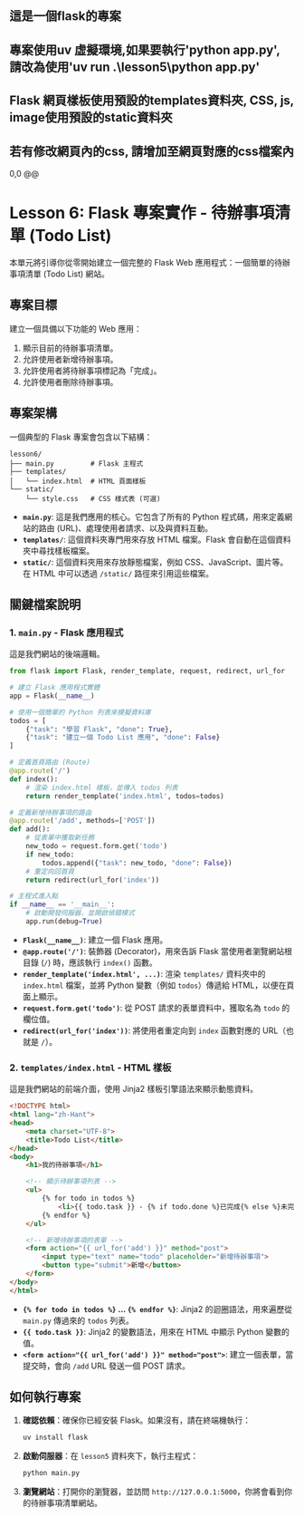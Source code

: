 ## 這是一個flask的專案
## 專案使用uv 虛擬環境,如果要執行'python app.py', 請改為使用'uv run .\lesson5\python app.py'
## Flask 網頁樣板使用預設的templates資料夾, CSS, js, image使用預設的static資料夾
## 若有修改網頁內的css, 請增加至網頁對應的css檔案內
0,0 @@
# Lesson 6: Flask 專案實作 - 待辦事項清單 (Todo List)

本單元將引導你從零開始建立一個完整的 Flask Web 應用程式：一個簡單的待辦事項清單 (Todo List) 網站。

## 專案目標

建立一個具備以下功能的 Web 應用：
1.  顯示目前的待辦事項清單。
2.  允許使用者新增待辦事項。
3.  允許使用者將待辦事項標記為「完成」。
4.  允許使用者刪除待辦事項。

## 專案架構

一個典型的 Flask 專案會包含以下結構：

```
lesson6/
├── main.py         # Flask 主程式
├── templates/
│   └── index.html  # HTML 頁面樣板
└── static/
    └── style.css   # CSS 樣式表 (可選)
```

-   **`main.py`**: 這是我們應用的核心。它包含了所有的 Python 程式碼，用來定義網站的路由 (URL)、處理使用者請求、以及與資料互動。
-   **`templates/`**: 這個資料夾專門用來存放 HTML 檔案。Flask 會自動在這個資料夾中尋找樣板檔案。
-   **`static/`**: 這個資料夾用來存放靜態檔案，例如 CSS、JavaScript、圖片等。在 HTML 中可以透過 `/static/` 路徑來引用這些檔案。

## 關鍵檔案說明

### 1. `main.py` - Flask 應用程式

這是我們網站的後端邏輯。

```python
from flask import Flask, render_template, request, redirect, url_for

# 建立 Flask 應用程式實體
app = Flask(__name__)

# 使用一個簡單的 Python 列表來模擬資料庫
todos = [
    {"task": "學習 Flask", "done": True},
    {"task": "建立一個 Todo List 應用", "done": False}
]

# 定義首頁路由 (Route)
@app.route('/')
def index():
    # 渲染 index.html 樣板，並傳入 todos 列表
    return render_template('index.html', todos=todos)

# 定義新增待辦事項的路由
@app.route('/add', methods=['POST'])
def add():
    # 從表單中獲取新任務
    new_todo = request.form.get('todo')
    if new_todo:
        todos.append({"task": new_todo, "done": False})
    # 重定向回首頁
    return redirect(url_for('index'))

# 主程式進入點
if __name__ == '__main__':
    # 啟動開發伺服器，並開啟偵錯模式
    app.run(debug=True)
```

-   **`Flask(__name__)`**: 建立一個 Flask 應用。
-   **`@app.route('/')`**: 裝飾器 (Decorator)，用來告訴 Flask 當使用者瀏覽網站根目錄 (`/`) 時，應該執行 `index()` 函數。
-   **`render_template('index.html', ...)`**: 渲染 `templates/` 資料夾中的 `index.html` 檔案，並將 Python 變數（例如 `todos`）傳遞給 HTML，以便在頁面上顯示。
-   **`request.form.get('todo')`**: 從 POST 請求的表單資料中，獲取名為 `todo` 的欄位值。
-   **`redirect(url_for('index'))`**: 將使用者重定向到 `index` 函數對應的 URL（也就是 `/`）。

### 2. `templates/index.html` - HTML 樣板

這是我們網站的前端介面，使用 Jinja2 樣板引擎語法來顯示動態資料。

```html
<!DOCTYPE html>
<html lang="zh-Hant">
<head>
    <meta charset="UTF-8">
    <title>Todo List</title>
</head>
<body>
    <h1>我的待辦事項</h1>

    <!-- 顯示待辦事項列表 -->
    <ul>
        {% for todo in todos %}
            <li>{{ todo.task }} - {% if todo.done %}已完成{% else %}未完成{% endif %}</li>
        {% endfor %}
    </ul>

    <!-- 新增待辦事項的表單 -->
    <form action="{{ url_for('add') }}" method="post">
        <input type="text" name="todo" placeholder="新增待辦事項">
        <button type="submit">新增</button>
    </form>
</body>
</html>
```

-   **`{% for todo in todos %}` ... `{% endfor %}`**: Jinja2 的迴圈語法，用來遍歷從 `main.py` 傳過來的 `todos` 列表。
-   **`{{ todo.task }}`**: Jinja2 的變數語法，用來在 HTML 中顯示 Python 變數的值。
-   **`<form action="{{ url_for('add') }}" method="post">`**: 建立一個表單，當提交時，會向 `/add` URL 發送一個 POST 請求。

## 如何執行專案

1.  **確認依賴**：確保你已經安裝 Flask。如果沒有，請在終端機執行：
    ```bash
    uv install flask
    ```

2.  **啟動伺服器**：在 `lesson5` 資料夾下，執行主程式：
    ```bash
    python main.py
    ```

3.  **瀏覽網站**：打開你的瀏覽器，並訪問 `http://127.0.0.1:5000`，你將會看到你的待辦事項清單網站。